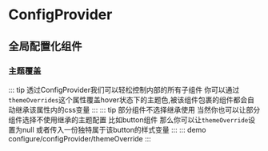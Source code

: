 # ConfigProvider

## 全局配置化组件 

### 主题覆盖
::: tip 透过ConfigProvider我们可以轻松控制内部的所有子组件
  你可以通过`themeOverrides`这个属性覆盖hover状态下的主题色,被该组件包裹的组件都会自动继承该属性内的css变量
::: 
::: tip 部分组件不选择继承使用
当然你也可以让部分组件选择不使用继承的主题配置 比如button组件 那么你可以让`themeOverride`设置为null 或者传入一份独特属于该button的样式变量
::: 
::: demo
configure/configProvider/themeOverride
:::

<!-- ### 主题切换
::: tip 
   我们会通过`useColorModeControl`将当前主题模式暴露给你，这样我们甚至可以做到在`dark`与`light`模式下分别定义组件的各种颜色
:::  
::: demo 
configure/configProvider/configProvider
::: -->

